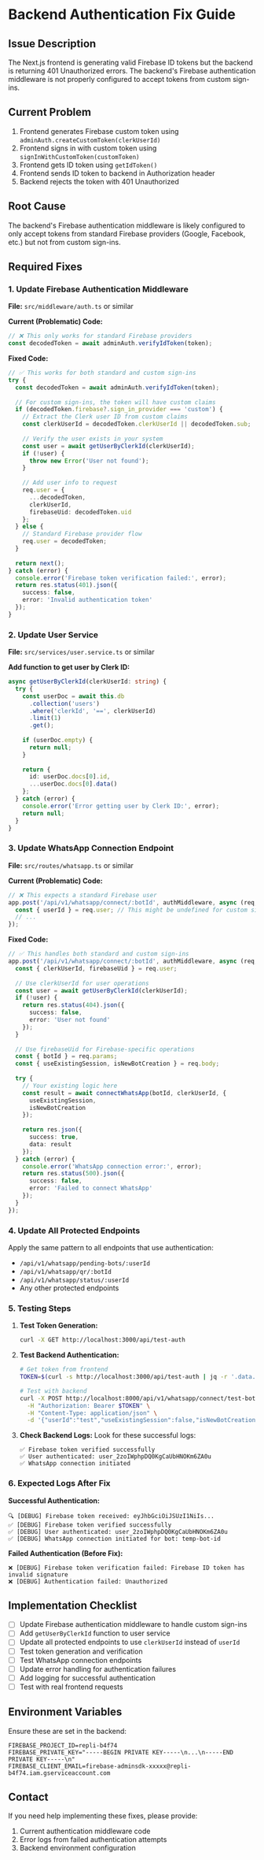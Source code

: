 # Backend Authentication Fix Guide

## Issue Description
The Next.js frontend is generating valid Firebase ID tokens but the backend is returning 401 Unauthorized errors. The backend's Firebase authentication middleware is not properly configured to accept tokens from custom sign-ins.

## Current Problem
1. Frontend generates Firebase custom token using `adminAuth.createCustomToken(clerkUserId)`
2. Frontend signs in with custom token using `signInWithCustomToken(customToken)`
3. Frontend gets ID token using `getIdToken()`
4. Frontend sends ID token to backend in Authorization header
5. Backend rejects the token with 401 Unauthorized

## Root Cause
The backend's Firebase authentication middleware is likely configured to only accept tokens from standard Firebase providers (Google, Facebook, etc.) but not from custom sign-ins.

## Required Fixes

### 1. Update Firebase Authentication Middleware

**File:** `src/middleware/auth.ts` or similar

**Current (Problematic) Code:**
```typescript
// ❌ This only works for standard Firebase providers
const decodedToken = await adminAuth.verifyIdToken(token);
```

**Fixed Code:**
```typescript
// ✅ This works for both standard and custom sign-ins
try {
  const decodedToken = await adminAuth.verifyIdToken(token);
  
  // For custom sign-ins, the token will have custom claims
  if (decodedToken.firebase?.sign_in_provider === 'custom') {
    // Extract the Clerk user ID from custom claims
    const clerkUserId = decodedToken.clerkUserId || decodedToken.sub;
    
    // Verify the user exists in your system
    const user = await getUserByClerkId(clerkUserId);
    if (!user) {
      throw new Error('User not found');
    }
    
    // Add user info to request
    req.user = {
      ...decodedToken,
      clerkUserId,
      firebaseUid: decodedToken.uid
    };
  } else {
    // Standard Firebase provider flow
    req.user = decodedToken;
  }
  
  return next();
} catch (error) {
  console.error('Firebase token verification failed:', error);
  return res.status(401).json({
    success: false,
    error: 'Invalid authentication token'
  });
}
```

### 2. Update User Service

**File:** `src/services/user.service.ts` or similar

**Add function to get user by Clerk ID:**
```typescript
async getUserByClerkId(clerkUserId: string) {
  try {
    const userDoc = await this.db
      .collection('users')
      .where('clerkId', '==', clerkUserId)
      .limit(1)
      .get();
    
    if (userDoc.empty) {
      return null;
    }
    
    return {
      id: userDoc.docs[0].id,
      ...userDoc.docs[0].data()
    };
  } catch (error) {
    console.error('Error getting user by Clerk ID:', error);
    return null;
  }
}
```

### 3. Update WhatsApp Connection Endpoint

**File:** `src/routes/whatsapp.ts` or similar

**Current (Problematic) Code:**
```typescript
// ❌ This expects a standard Firebase user
app.post('/api/v1/whatsapp/connect/:botId', authMiddleware, async (req, res) => {
  const { userId } = req.user; // This might be undefined for custom sign-ins
  // ...
});
```

**Fixed Code:**
```typescript
// ✅ This handles both standard and custom sign-ins
app.post('/api/v1/whatsapp/connect/:botId', authMiddleware, async (req, res) => {
  const { clerkUserId, firebaseUid } = req.user;
  
  // Use clerkUserId for user operations
  const user = await getUserByClerkId(clerkUserId);
  if (!user) {
    return res.status(404).json({
      success: false,
      error: 'User not found'
    });
  }
  
  // Use firebaseUid for Firebase-specific operations
  const { botId } = req.params;
  const { useExistingSession, isNewBotCreation } = req.body;
  
  try {
    // Your existing logic here
    const result = await connectWhatsApp(botId, clerkUserId, {
      useExistingSession,
      isNewBotCreation
    });
    
    return res.json({
      success: true,
      data: result
    });
  } catch (error) {
    console.error('WhatsApp connection error:', error);
    return res.status(500).json({
      success: false,
      error: 'Failed to connect WhatsApp'
    });
  }
});
```

### 4. Update All Protected Endpoints

Apply the same pattern to all endpoints that use authentication:

- `/api/v1/whatsapp/pending-bots/:userId`
- `/api/v1/whatsapp/qr/:botId`
- `/api/v1/whatsapp/status/:userId`
- Any other protected endpoints

### 5. Testing Steps

1. **Test Token Generation:**
   ```bash
   curl -X GET http://localhost:3000/api/test-auth
   ```

2. **Test Backend Authentication:**
   ```bash
   # Get token from frontend
   TOKEN=$(curl -s http://localhost:3000/api/test-auth | jq -r '.data.firebaseToken')
   
   # Test with backend
   curl -X POST http://localhost:8000/api/v1/whatsapp/connect/test-bot \
     -H "Authorization: Bearer $TOKEN" \
     -H "Content-Type: application/json" \
     -d '{"userId":"test","useExistingSession":false,"isNewBotCreation":true}'
   ```

3. **Check Backend Logs:**
   Look for these successful logs:
   ```
   ✅ Firebase token verified successfully
   ✅ User authenticated: user_2zoIWphpDQ0KgCaUbHNOKm6ZA0u
   ✅ WhatsApp connection initiated
   ```

### 6. Expected Logs After Fix

**Successful Authentication:**
```
🔍 [DEBUG] Firebase token received: eyJhbGciOiJSUzI1NiIs...
✅ [DEBUG] Firebase token verified successfully
✅ [DEBUG] User authenticated: user_2zoIWphpDQ0KgCaUbHNOKm6ZA0u
✅ [DEBUG] WhatsApp connection initiated for bot: temp-bot-id
```

**Failed Authentication (Before Fix):**
```
❌ [DEBUG] Firebase token verification failed: Firebase ID token has invalid signature
❌ [DEBUG] Authentication failed: Unauthorized
```

## Implementation Checklist

- [ ] Update Firebase authentication middleware to handle custom sign-ins
- [ ] Add `getUserByClerkId` function to user service
- [ ] Update all protected endpoints to use `clerkUserId` instead of `userId`
- [ ] Test token generation and verification
- [ ] Test WhatsApp connection endpoints
- [ ] Update error handling for authentication failures
- [ ] Add logging for successful authentication
- [ ] Test with real frontend requests

## Environment Variables

Ensure these are set in the backend:
```env
FIREBASE_PROJECT_ID=repli-b4f74
FIREBASE_PRIVATE_KEY="-----BEGIN PRIVATE KEY-----\n...\n-----END PRIVATE KEY-----\n"
FIREBASE_CLIENT_EMAIL=firebase-adminsdk-xxxxx@repli-b4f74.iam.gserviceaccount.com
```

## Contact

If you need help implementing these fixes, please provide:
1. Current authentication middleware code
2. Error logs from failed authentication attempts
3. Backend environment configuration 